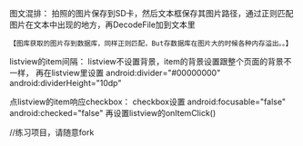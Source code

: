 ﻿图文混排：
    拍照的图片保存到SD卡，然后文本框保存其图片路径，通过正则匹配图片在文本中出现的地方，再DecodeFile加到文本里

    【图库获取的图片存到数据库，同样正则匹配，But存数据库在图片大的时候各种内存溢出。。】

listview的item间隔：
	listview不设置背景，item的背景设置跟整个页面的背景不一样，
	再在listview里设置
	android:divider="#00000000"
	android:dividerHeight="10dp"

点listview的item响应checkbox：
	checkbox设置
        android:focusable="false"
        android:checked="false"
    再设置listview的onItemClick()


//练习项目，请随意fork